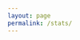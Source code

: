 ```yaml
---
layout: page
permalink: /stats/
---
```


<script type="text/javascript">
  {% include postStats.js %}
</script>

<div id="chart_div" style="width:100%; height:300px"></div>
